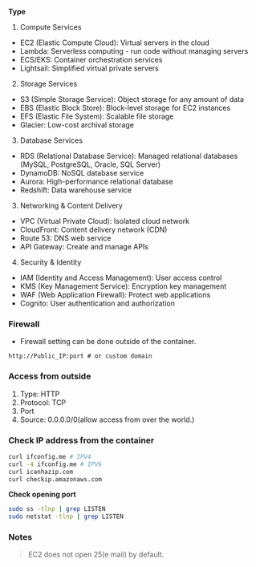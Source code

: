 
**Type**

1. Compute Services

* EC2 (Elastic Compute Cloud): Virtual servers in the cloud
* Lambda: Serverless computing - run code without managing servers
* ECS/EKS: Container orchestration services
* Lightsail: Simplified virtual private servers

2. Storage Services

* S3 (Simple Storage Service): Object storage for any amount of data
* EBS (Elastic Block Store): Block-level storage for EC2 instances
* EFS (Elastic File System): Scalable file storage
* Glacier: Low-cost archival storage

3. Database Services

* RDS (Relational Database Service): Managed relational databases (MySQL, PostgreSQL, Oracle, SQL Server)
* DynamoDB: NoSQL database service
* Aurora: High-performance relational database
* Redshift: Data warehouse service

3. Networking & Content Delivery
* VPC (Virtual Private Cloud): Isolated cloud network
* CloudFront: Content delivery network (CDN)
* Route 53: DNS web service
* API Gateway: Create and manage APIs

4. Security & Identity

* IAM (Identity and Access Management): User access control
* KMS (Key Management Service): Encryption key management
* WAF (Web Application Firewall): Protect web applications
* Cognito: User authentication and authorization

### Firewall

*  Firewall setting can be done outside of the container.


```
http://Public_IP:port # or custom domain
```

### Access from outside

1. Type: HTTP
2. Protocol: TCP
3. Port
4. Source: 0.0.0.0/0(allow access from over the world.)

### Check IP address from the container

```bash
curl ifconfig.me # IPV4
curl -4 ifconfig.me # IPV6
curl icanhazip.com
curl checkip.amazonaws.com
```
**Check opening port**
```bash
sudo ss -tlnp | grep LISTEN
sudo netstat -tlnp | grep LISTEN
```

### Notes

> EC2 does not open 25(e mail) by default.
